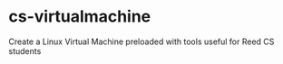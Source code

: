 # cs-virtualmachine
Create a Linux Virtual Machine preloaded with tools useful for Reed CS students
